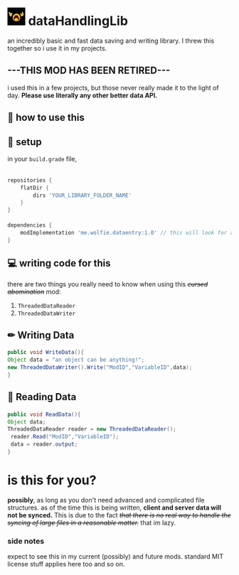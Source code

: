 # <img src="https://github.com/AnOpenSauceDev/DataHandlerMod/blob/main/cringe_joke.gif?raw=true" width="40" height="40" /> dataHandlingLib

 an incredibly basic and fast data saving and writing library.
 I threw this together so i use it in my projects.
 
 ## ---THIS MOD HAS BEEN RETIRED---
 i used this in a few projects, but those never really made it to the light of day. **Please use literally any other better data API.** <br>
 
## 🤔 how to use this

## 🔧 setup

in your `build.grade` file,

```gradle

repositories {
    flatDir {
        dirs 'YOUR_LIBRARY_FOLDER_NAME'
    }
}

dependencies {
    modImplementation 'me.wolfie.dataentry:1.0' // this will look for a file called "1.0", so you might want to change that.
}
```

## 💻 writing code for this
 
there are two things you really need to know when using this _~~cursed abomination~~_ mod:
1. `ThreadedDataReader`
2. `ThreadedDataWriter`

## ✏ Writing Data
```java
public void WriteData(){
Object data = "an object can be anything!";
new ThreadedDataWriter().Write("ModID","VariableID",data);
}
```
## 📖 Reading Data
```java
public void ReadData(){
Object data;
ThreadedDataReader reader = new ThreadedDataReader();
 reader.Read("ModID","VariableID");
 data = reader.output;
}
```

# is this for you?
**possibly**, as long as you don't need advanced and complicated file structures.
as of the time this is being written, **client and server data will not be synced.**
This is due to the fact _~~that there is no real way to handle the syncing of large files in a reasonable matter.~~_
that im lazy.

### side notes
expect to see this in my current (possibly) and future mods.
standard MIT license stuff applies here too and so on.
